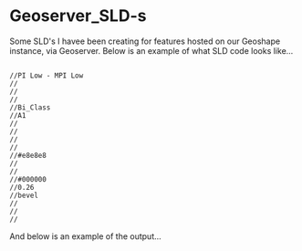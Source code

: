 # Geoserver_SLD-s
Some SLD's I havee been creating for features hosted on our Geoshape instance, via Geoserver. 
Below is an example of what SLD code looks like... 
<pre><code>
//<Name>PI Low - MPI Low</Name>
//<Title>PI Low - MPI Low</Title>
//<ogc:Filter>
//<ogc:PropertyIsEqualTo>
//<ogc:PropertyName>Bi_Class</ogc:PropertyName>
//<ogc:Literal>A1</ogc:Literal>
//<ogc:PropertyIsEqualTo>
//</ogc:Filter>
//<PolygonSymbolizer>
//<Fill>
//<CssParameter name="fill">#e8e8e8</CssParameter>
//</Fill>
//<Stroke>
//<CssParameter name="stroke">#000000</CssParameter>
//<CssParameter name="stroke-width">0.26</CssParameter>
//<CssParameter name="stroke-linejoin">bevel</CssParameter>
//</Stroke>
//</PolygonSymbolizer>
//</code></pre>
And below is an example of the output... 
